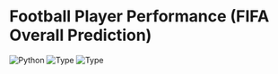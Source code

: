 # Football Player Performance (FIFA Overall Prediction)
![Python](https://img.shields.io/badge/python-2.x-orange.svg)
![Type](https://img.shields.io/badge/Machine-Learning-red.svg) ![Type](https://img.shields.io/badge/Type-Supervised-yellow.svg)